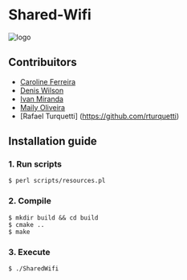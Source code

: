 # Shared-Wifi

![logo](http://i.imgur.com/lM1lBjq.png)

## Contribuitors

* [Caroline Ferreira](https://github.com/kkarollinee)
* [Denis Wilson](https://github.com/DenisWP)
* [Ivan Miranda](https://github.com/Host32)
* [Maily Oliveira](https://github.com/mailyosantos)
* [Rafael Turquetti] (https://github.com/rturquetti)

## Installation guide

### 1. Run scripts

```
$ perl scripts/resources.pl
```

### 2. Compile

```
$ mkdir build && cd build
$ cmake ..
$ make
```

### 3. Execute

```
$ ./SharedWifi
```
